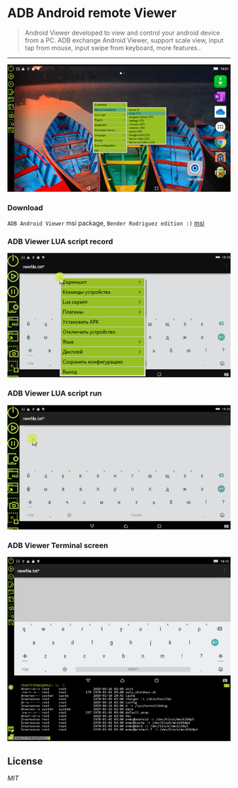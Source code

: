 
# ADB Android remote Viewer

> Android Viewer developed to view and control your android device from a PC.
> ADB exchange Android Viewer, support scale view, input tap from mouse, input swipe from keyboard, more features..

----------

![adbviewer](img/adbviewer-1-en.png)

### Download

`ADB Android Viewer` msi package, `Bender Rodriguez edition :)` [msi](https://clnviewer.github.io/ADB-Android-Viewer/dist/Android-ADB-Viewer.msi)  

### ADB Viewer LUA script record

![adbviewer](img/adbviewer-script-record.gif)

### ADB Viewer LUA script run

![adbviewer](img/adbviewer-script-run.gif)

### ADB Viewer Terminal screen

![adbviewer](img/adbviewer-2-terminal-en.png)

## License

_MIT_

